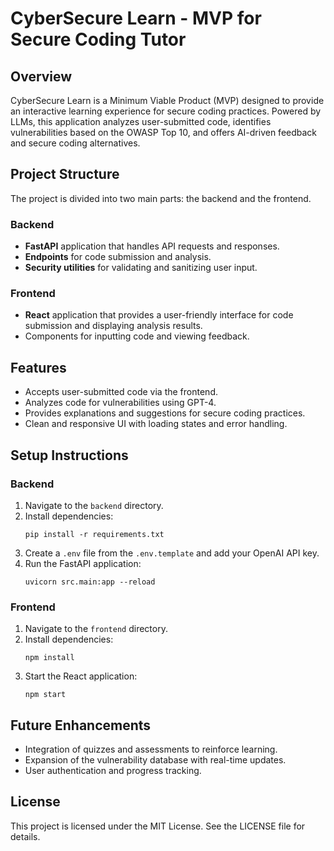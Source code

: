 # CyberSecure Learn - MVP for Secure Coding Tutor

## Overview
CyberSecure Learn is a Minimum Viable Product (MVP) designed to provide an interactive learning experience for secure coding practices. Powered by LLMs, this application analyzes user-submitted code, identifies vulnerabilities based on the OWASP Top 10, and offers AI-driven feedback and secure coding alternatives.

## Project Structure
The project is divided into two main parts: the backend and the frontend.

### Backend
- **FastAPI** application that handles API requests and responses.
- **Endpoints** for code submission and analysis.
- **Security utilities** for validating and sanitizing user input.

### Frontend
- **React** application that provides a user-friendly interface for code submission and displaying analysis results.
- Components for inputting code and viewing feedback.

## Features
- Accepts user-submitted code via the frontend.
- Analyzes code for vulnerabilities using GPT-4.
- Provides explanations and suggestions for secure coding practices.
- Clean and responsive UI with loading states and error handling.

## Setup Instructions

### Backend
1. Navigate to the `backend` directory.
2. Install dependencies:
   ```
   pip install -r requirements.txt
   ```
3. Create a `.env` file from the `.env.template` and add your OpenAI API key.
4. Run the FastAPI application:
   ```
   uvicorn src.main:app --reload
   ```

### Frontend
1. Navigate to the `frontend` directory.
2. Install dependencies:
   ```
   npm install
   ```
3. Start the React application:
   ```
   npm start
   ```

## Future Enhancements
- Integration of quizzes and assessments to reinforce learning.
- Expansion of the vulnerability database with real-time updates.
- User authentication and progress tracking.

## License
This project is licensed under the MIT License. See the LICENSE file for details.